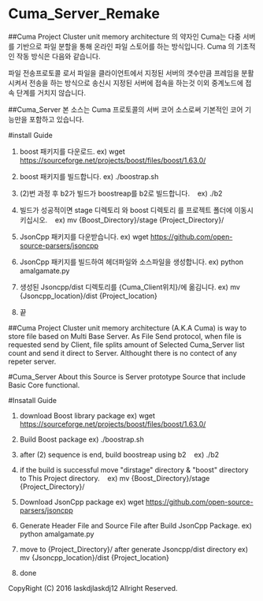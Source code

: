 # Cuma_Server_Remake

##Cuma Project
Cluster unit memory architecture 의 약자인 Cuma는 다중 서버를 기반으로 파일 분할을 통해 온라인 파일 스토어를 하는 방식입니다.
Cuma 의 기초적인 작동 방식은 다음와 같습니다.

파일 전송프로토콜 로서 파일을 클라이언트에서 지정된 서버의 갯수만큼 프레임을 분활시켜서 전송을 하는 방식으로 송신시 지정된 서버에 접속을 하는것 이외 
중계노드에 접속 단계를 거치지 않습니다.


##Cuma_Server
본 소스는 Cuma 프로토콜의 서버 코어 소스로써 기본적인 코어 기능만을 포함하고 있습니다.

#install Guide

1. boost 패키지를 다운로드.
    ex) wget https://sourceforge.net/projects/boost/files/boost/1.63.0/
2. boost 패키지를 빌드합니다.
    ex) ./boostrap.sh
3. (2)번 과정 후 b2가 빌드가 boostreap를 b2로 빌드합니다.
    ex) ./b2
4. 빌드가 성공적이면 stage 디렉토리 와 boost 디렉토리 를 프로젝트 폴더에 이동시키십시오.
    ex) mv {Boost_Directory}/stage  {Project_Directory}/
    
5. JsonCpp 패키지를 다운받습니다. ex) wget https://github.com/open-source-parsers/jsoncpp

6. JsonCpp 패키지를 빌드하여 헤더파일와 소스파일을 생성합니다. ex) python amalgamate.py

7. 생성된 Jsoncpp/dist 디렉토리를 {Cuma_Client위치}/에 옮김니다. ex) mv {Jsoncpp_location}/dist {Project_location}

8. 끝

##Cuma Project
Cluster unit memory architecture (A.K.A Cuma) is way to store file based on Multi Base Server.
As File Send protocol, when file is requested send by Client, file splits amount of Selected Cuma_Server list count and send it direct to Server.
Althought there is no contect of any repeter server.

#Cuma_Server
About this Source is Server prototype Source that include Basic Core functional.

#Insatall Guide

1. download Boost library package
    ex) wget https://sourceforge.net/projects/boost/files/boost/1.63.0/
2. Build Boost package
    ex) ./boostrap.sh
3. after (2) sequence is end, build boostreap using b2 
    ex) ./b2
4. if the build is successful move "dirstage" directory & "boost" directory to This Project directory.
    ex) mv {Boost_Directory}/stage  {Project_Directory}/
    
5. Download JsonCpp package 
   ex) wget https://github.com/open-source-parsers/jsoncpp

6. Generate Header File and Source File after Build JsonCpp Package. 
   ex) python amalgamate.py

7. move to {Project_Directory}/ after generate Jsoncpp/dist directory
   ex) mv {Jsoncpp_location}/dist {Project_location}

8. done

CopyRight (C) 2016 laskdjlaskdj12 Allright Reserved.
